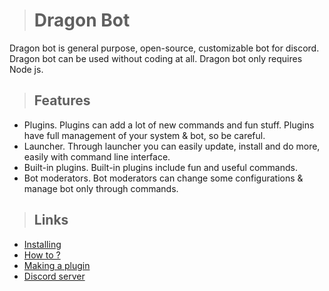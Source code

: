 > # Dragon Bot

Dragon bot is general purpose, open-source, customizable bot for discord. Dragon bot can be used without coding at all. Dragon bot only requires Node js.

> ## Features

- Plugins. Plugins can add a lot of new commands and fun stuff. Plugins have full management of your system & bot, so be careful.
- Launcher. Through launcher you can easily update, install and do more, easily with command line interface.
- Built-in plugins. Built-in plugins include fun and useful commands.
- Bot moderators. Bot moderators can change some configurations & manage bot only through commands.

> ## Links

- [Installing]()
- [How to ?]()
- [Making a plugin]()
- [Discord server]()
